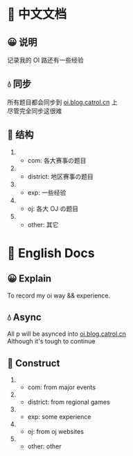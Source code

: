 # 📃 中文文档
## 😀 说明
记录我的 OI 路还有一些经验

## 💧 同步
所有题目都会同步到 <a href="https://oi.blog.catrol.cn" target="_blank">oi.blog.catrol.cn</a> 上<br>
尽管完全同步这很难

## 🍛 结构
1. - com: 各大赛事の题目
2. - district: 地区赛事の题目
3. - exp: 一些经验
4. - oj: 各大 OJ の题目
5. - other: 其它

# 📃 English Docs
## 😀 Explain
To record my oi way && experience.

## 💧 Async
All p will be asynced into <a href="https://oi.blog.catrol.cn" target="_blank">oi.blog.catrol.cn</a><br>
Although it's tough to continue

## 🍛 Construct
1. - com: from major events
2. - district: from regional games
3. - exp: some experience
4. - oj: from oj websites
5. - other: other
